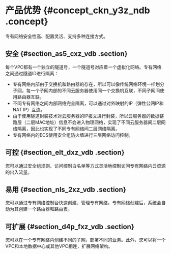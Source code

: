 # 产品优势 {#concept_ckn_y3z_ndb .concept}

专有网络安全性高、配置灵活、支持多种连接方式。

## 安全 {#section_as5_cxz_vdb .section}

每个VPC都有一个独立的隧道号，一个隧道号对应着一个虚拟化网络。专有网络之间通过隧道ID进行隔离：

-   专有网络内部由于交换机和路由器的存在，所以可以像传统网络环境一样划分子网，每一个子网内部的不同云服务器使用同一个交换机互联，不同子网间使用路由器互联。
-   不同专有网络之间内部网络完全隔离，可以通过对外映射的IP（弹性公网IP和NAT IP）互连。
-   由于使用隧道封装技术对云服务器的IP报文进行封装，所以云服务器的数据链路层（二层MAC地址）信息不会进入物理网络，实现了不同云服务器间二层网络隔离，因此也实现了不同专有网络间二层网络隔离。
-   专有网络内的ECS使用安全组防火墙进行三层网络访问控制。

## 可控 {#section_elt_dxz_vdb .section}

您可以通过安全组规则、访问控制白名单等方式灵活地控制访问专有网络内云资源的出入流量。

## 易用 {#section_nls_2xz_vdb .section}

您可以通过专有网络控制台快速创建、管理专有网络。专有网络创建后，系统会自动为其创建一个路由器和路由表。

## 可扩展 {#section_d4p_fxz_vdb .section}

您可以在一个专有网络内创建不同的子网，部署不同的业务。此外，您可以将一个VPC和本地数据中心或其他VPC相连，扩展网络架构。

